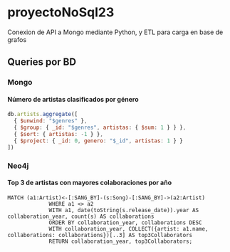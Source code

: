 # proyectoNoSql23
Conexion de API a Mongo mediante Python, y ETL para carga en base de grafos

## Queries por BD

### Mongo

#### Número de artistas clasificados por género
```js
db.artists.aggregate([
  { $unwind: "$genres" },
  { $group: { _id: "$genres", artistas: { $sum: 1 } } },
  { $sort: { artistas: -1 } },
  { $project: { _id: 0, genero: "$_id", artistas: 1 } }
])
```

### Neo4j

#### Top 3 de artistas con mayores colaboraciones por año
```cypher
MATCH (a1:Artist)<-[:SANG_BY]-(s:Song)-[:SANG_BY]->(a2:Artist)
             WHERE a1 <> a2
             WITH a1, date(toString(s.release_date)).year AS collaboration_year, count(s) AS collaborations
             ORDER BY collaboration_year, collaborations DESC
             WITH collaboration_year, COLLECT({artist: a1.name, collaborations: collaborations})[..3] AS top3Collaborators
             RETURN collaboration_year, top3Collaborators;
```
